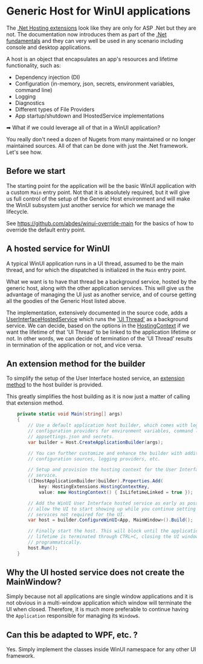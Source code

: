 # Generic Host for WinUI applications

The [.Net Hosting
extensions](https://learn.microsoft.com/en-us/dotnet/core/extensions/generic-host)
look like they are only for ASP .Net but they are not. The documentation now
introduces them as part of the [.Net
fundamentals](https://learn.microsoft.com/en-us/dotnet/core/extensions/generic-host)
and they can very well be used in any scenario including console and desktop
applications.

A host is an object that encapsulates an app's resources and lifetime
functionality, such as:

- Dependency injection (DI)
- Configuration (in-memory, json, secrets, environment variables, command line)
- Logging
- Diagnostics
- Different types of File Providers
- App startup/shutdown and IHostedService implementations

➡ What if we could leverage all of that in a WinUI application?

You really don't need a dozen of Nugets from many maintained or no longer
maintained sources. All of that can be done with just the .Net framework. Let's
see how.

## Before we start

The starting point for the application will be the basic WinUI application with
a custom `Main` entry point. Not that it is absolutely required, but it will
give us full control of the setup of the Generic Host environment and will make
the WinUI subsystem just another service for which we manage the lifecycle.

See <https://github.com/abdes/winui-override-main> for the basics of how to
override the default entry point.

## A hosted service for WinUI

A typical WinUI application runs in a UI thread, assumed to be the main thread,
and for which the dispatched is initialized in the `Main` entry point.

What we want is to have that thread be a background service, hosted by the
generic host, along with the other application services. This will give us the
advantage of managing the UI just as another service, and of course getting all
the goodies of the Generic Host listed above.

The implementation, extensively documented in the source code, adds a
[UserInterfaceHostedService](Hosting/Desktop/WinUI/UserInterfaceHostedService.cs)
which runs the ['UI Thread'](Hosting/Desktop/WinUI/UserInterfaceThread.cs)
as a background service. We can decide, based on the options in the
[HostingContext](Hosting/Desktop/WinUI/HostingContext.cs) if we want the
lifetime of that 'UI Thread' to be linked to the application lifetime or not. In
other words, we can decide of termination of the 'UI Thread' results in
termination of the application or not, and vice versa.

## An extension method for the builder

To simplify the setup of the User Interface hosted service, an [extension
method](Hosting/Desktop/WinUI/HostingExtensions.cs) to the host builder is
provided.

This greatly simplifies the host building as it is now just a matter of calling
that extension method.

```csharp
    private static void Main(string[] args)
    {
        // Use a default application host builder, which comes with logging,
        // configuration providers for environment variables, command line,
        // appsettings.json and secrets.
        var builder = Host.CreateApplicationBuilder(args);

        // You can further customize and enhance the builder with additional
        // configuration sources, logging providers, etc.

        // Setup and provision the hosting context for the User Interface
        // service.
        ((IHostApplicationBuilder)builder).Properties.Add(
            key: HostingExtensions.HostingContextKey,
            value: new HostingContext() { IsLifetimeLinked = true });

        // Add the WinUI User Interface hosted service as early as possible to
        // allow the UI to start showing up while you continue setting up other
        // services not required for the UI.
        var host = builder.ConfigureWinUI<App, MainWindow>().Build();

        // Finally start the host. This will block until the application
        // lifetime is terminated through CTRL+C, closing the UI windows or
        // programmatically.
        host.Run();
    }
```

## Why the UI hosted service does not create the MainWindow?

Simply because not all applications are single window applications and it is not
obvious in a multi-window application which window will terminate the UI when
closed. Therefore, it is much more preferable to continue having the
`Application` responsible for managing its `Window`s.

## Can this be adapted to WPF, etc. ?

Yes. Simply implement the classes inside WinUI namespace for any other UI
framework.
